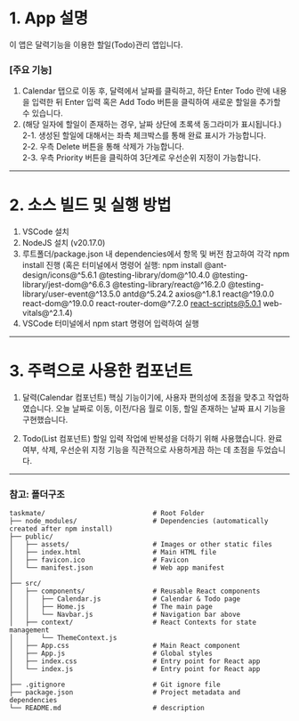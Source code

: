 # 1. App 설명
이 앱은 달력기능을 이용한 할일(Todo)관리 앱입니다.

### [주요 기능]
1. Calendar 탭으로 이동 후, 달력에서 날짜를 클릭하고, 하단 Enter Todo 란에 내용을 입력한 뒤 Enter 입력 혹은 Add Todo 버튼을 클릭하여 새로운 할일을 추가할 수 있습니다.  
2. (해당 일자에 할일이 존재하는 경우, 날짜 상단에 초록색 동그라미가 표시됩니다.)  
2-1. 생성된 할일에 대해서는 좌측 체크박스를 통해 완료 표시가 가능합니다.  
2-2. 우측 Delete 버튼을 통해 삭제가 가능합니다.  
2-3. 우측 Priority 버튼을 클릭하여 3단계로 우선순위 지정이 가능합니다.

---
# 2. 소스 빌드 및 실행 방법
1. VSCode 설치
2. NodeJS 설치 (v20.17.0)
3. 루트폴더/package.json 내 dependencies에서 항목 및 버전 참고하여 각각 npm install 진행
   (혹은 터미널에서 명령어 실행: npm install @ant-design/icons@^5.6.1 @testing-library/dom@^10.4.0 @testing-library/jest-dom@^6.6.3 @testing-library/react@^16.2.0 @testing-library/user-event@^13.5.0 antd@^5.24.2 axios@^1.8.1 react@^19.0.0 react-dom@^19.0.0 react-router-dom@^7.2.0 react-scripts@5.0.1 web-vitals@^2.1.4)
4. VSCode 터미널에서 npm start 명령어 입력하여 실행

---
# 3. 주력으로 사용한 컴포넌트
1. 달력(Calendar 컴포넌트)
핵심 기능이기에, 사용자 편의성에 초점을 맞추고 작업하였습니다. 
오늘 날짜로 이동, 이전/다음 월로 이동, 할일 존재하는 날짜 표시 기능을 구현했습니다.

2. Todo(List 컴포넌트)
할일 입력 작업에 반복성을 더하기 위해 사용했습니다.
완료 여부, 삭제, 우선순위 지정 기능을 직관적으로 사용하게끔 하는 데 초점을 두었습니다.

---
### **참고: 폴더구조**
```
taskmate/                           # Root Folder
├── node_modules/                   # Dependencies (automatically created after npm install)
├── public/
│   ├── assets/                     # Images or other static files
│   ├── index.html                  # Main HTML file
│   ├── favicon.ico                 # Favicon
│   └── manifest.json               # Web app manifest
│
├── src/
│   ├── components/                 # Reusable React components
│   │   ├── Calendar.js             # Calendar & Todo page
│   │   ├── Home.js                 # The main page
│   │   └── Navbar.js               # Navigation bar above
│   ├── context/                    # React Contexts for state management
│   │   └── ThemeContext.js
│   ├── App.css                     # Main React component
│   ├── App.js                      # Global styles
│   ├── index.css                   # Entry point for React app
│   └── index.js                    # Entry point for React app
│
├── .gitignore                      # Git ignore file
├── package.json                    # Project metadata and dependencies
└── README.md                       # description
```
